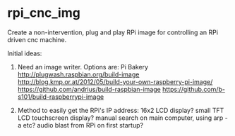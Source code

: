 # rpi_cnc_img
Create a non-intervention, plug and play RPi image for controlling an RPi driven cnc machine.

Initial ideas:

1) Need an image writer. Options are:
  Pi Bakery
  http://plugwash.raspbian.org/build-image
  http://blog.kmp.or.at/2012/05/build-your-own-raspberry-pi-image/
  https://github.com/andrius/build-raspbian-image
  https://github.com/b-s101/build-raspberrypi-image

2) Method to easily get the RPi's IP address:
  16x2 LCD display?
  small TFT LCD touchscreen display?
  manual search on main computer, using arp -a etc?
  audio blast from RPi on first startup?
